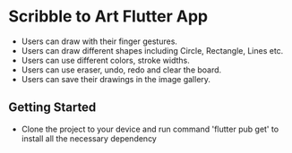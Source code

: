 # Scribble to Art Flutter App

- Users can draw with their finger gestures.
- Users can draw different shapes including Circle, Rectangle, Lines etc.
- Users can use different colors, stroke widths.
- Users can use eraser, undo, redo and clear the board.
- Users can save their drawings in the image gallery.

## Getting Started

- Clone the project to your device and run command 'flutter pub get' to install all the necessary dependency

